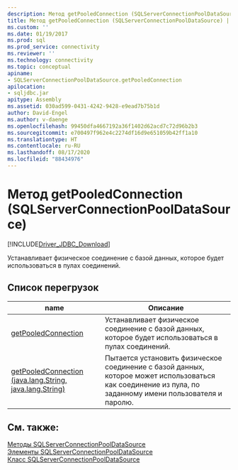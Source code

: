 ```yaml
---
description: Метод getPooledConnection (SQLServerConnectionPoolDataSource)
title: Метод getPooledConnection (SQLServerConnectionPoolDataSource) | Документация Майкрософт
ms.custom: ''
ms.date: 01/19/2017
ms.prod: sql
ms.prod_service: connectivity
ms.reviewer: ''
ms.technology: connectivity
ms.topic: conceptual
apiname:
- SQLServerConnectionPoolDataSource.getPooledConnection
apilocation:
- sqljdbc.jar
apitype: Assembly
ms.assetid: 030ad599-0431-4242-9428-e9ead7b75b1d
author: David-Engel
ms.author: v-daenge
ms.openlocfilehash: 99450dfa4667192a36f1402d62acd7c72d96b2b3
ms.sourcegitcommit: e700497f962e4c2274df16d9e651059b42ff1a10
ms.translationtype: HT
ms.contentlocale: ru-RU
ms.lasthandoff: 08/17/2020
ms.locfileid: "88434976"
---
```

# <a name="getpooledconnection-method-sqlserverconnectionpooldatasource"></a>Метод getPooledConnection (SQLServerConnectionPoolDataSource)
[!INCLUDE[Driver_JDBC_Download](../../../includes/driver_jdbc_download.md)]

  Устанавливает физическое соединение с базой данных, которое будет использоваться в пулах соединений.  
  
## <a name="overload-list"></a>Список перегрузок  
  
|name|Описание|  
|----------|-----------------|  
|[getPooledConnection](../../../connect/jdbc/reference/getpooledconnection-method.md)|Устанавливает физическое соединение с базой данных, которое будет использоваться в пулах соединений.|  
|[getPooledConnection (java.lang.String, java.lang.String)](../../../connect/jdbc/reference/getpooledconnection-method-java-lang-string-java-lang-string.md)|Пытается установить физическое соединение с базой данных, которое может использоваться как соединение из пула, по заданному имени пользователя и паролю.|  
  
## <a name="see-also"></a>См. также:  
 [Методы SQLServerConnectionPoolDataSource](../../../connect/jdbc/reference/sqlserverconnectionpooldatasource-methods.md)   
 [Элементы SQLServerConnectionPoolDataSource](../../../connect/jdbc/reference/sqlserverconnectionpooldatasource-members.md)   
 [Класс SQLServerConnectionPoolDataSource](../../../connect/jdbc/reference/sqlserverconnectionpooldatasource-class.md)  
  
  
